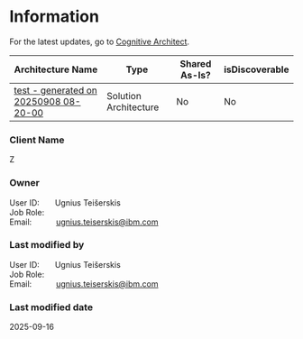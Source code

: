 <!--
 ~ IBM Confidential
 ~ 6949-70F, 6949-80D
 ~ © Copyright IBM Corp. 2018, 2024
 ~ US Government Users Restricted Rights - Use, duplication or disclosure restricted by GSA ADP Schedule Contract with IBM Corp.
-->


# Information

<div style="text-align: left">For the latest updates, go to 
    <a href="https://9.209.48.144:30000/cogarch/architectures/Social/arch_3VvG1br3y">Cognitive Architect</a>.
</div>

| Architecture Name | Type | Shared As-Is? | isDiscoverable |
| --- | --- | --- | --- |
| [test - generated on 20250908 08-20-00](https://9.209.48.144:30000/cogarch/architectures/Social/arch_3VvG1br3y) | Solution Architecture | No | No|



### Client Name

Z




























### Owner

User ID: &nbsp; &nbsp; &nbsp; Ugnius Teišerskis  
Job Role: &nbsp; &nbsp;   
Email: &nbsp; &nbsp; &nbsp; &nbsp; &nbsp; ugnius.teiserskis@ibm.com  





### Last modified by

User ID: &nbsp; &nbsp; &nbsp; Ugnius Teišerskis  
Job Role: &nbsp; &nbsp;   
Email: &nbsp; &nbsp; &nbsp; &nbsp; &nbsp; ugnius.teiserskis@ibm.com  




### Last modified date

2025-09-16

